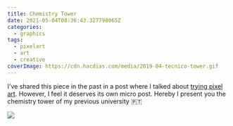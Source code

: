 ```yaml
---
title: Chemistry Tower
date: 2021-05-04T08:36:43.327798065Z
categories:
  - graphics
tags:
  - pixelart
  - art
  - creative
coverImage: https://cdn.hacdias.com/media/2019-04-tecnico-tower.gif
---
```


I've shared this piece in the past in a post where I talked about [trying pixel art](/2019/04/18/trying-pixel-art). However, I feel it deserves its own micro post. Hereby I present you the chemistry tower of my previous university 🇵🇹

![](https://cdn.hacdias.com/media/2019-04-tecnico-tower.gif?class=fw)
